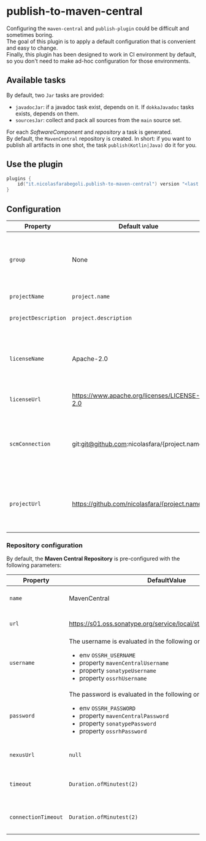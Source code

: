 # publish-to-maven-central

Configuring the `maven-central` and `publish-plugin` could be difficult and sometimes boring.  
The goal of this plugin is to apply a default configuration that is convenient and easy to change.  
Finally, this plugin has been designed to work in CI environment by default, so you don't need to make ad-hoc configuration for those environments.

## Available tasks

By default, two `Jar` tasks are provided:
  - `javadocJar`: if a javadoc task exist, depends on it. If `dokkaJavadoc` tasks exists, depends on them.
  - `sourcesJar`: collect and pack all sources from the `main` source set.

For each *SoftwareComponent* and *repository* a task is generated.  
By default, the `MavenCentral` repository is created.
In short: if you want to publish all artifacts in one shot, the task `publish(Kotlin|Java)` do it for you.

## Use the plugin

```kotlin
plugins {
    id("it.nicolasfarabegoli.publish-to-maven-central") version "<last version>"
}
```

## Configuration

| Property             | Default value                                                      | Description                                                                     |
|----------------------|--------------------------------------------------------------------|---------------------------------------------------------------------------------|
| `group`              | None                                                               | The group name is **MANDATORY**, without it, some configurations will be wrong. |
| `projectName`        | `project.name`                                                     | The name of the project.                                                        |
| `projectDescription` | `project.description`                                              | The description of the project.                                                 |
| `licenseName`        | Apache-2.0                                                         | By default Apache-2.0 license is used. Please modify it based on you need.      |
| `licenseUrl`         | https://www.apache.org/licenses/LICENSE-2.0                        | The url of the chosen license.                                                  |
| `scmConnection`      | git:git@github.com:nicolasfara/{project.name}                      | The default value of the SCM connection **MUST** be changed based on your need. |
| `projectUrl`         | https://github.com/nicolasfara/{project.name}                      | The default value of the project URL **MUST** be changed based on your need.    |

### Repository configuration

By default, the **Maven Central Repository** is pre-configured with the following parameters:

| Property            | DefaultValue                                                                                                                                                                                             | Description                         |
|---------------------|----------------------------------------------------------------------------------------------------------------------------------------------------------------------------------------------------------|-------------------------------------|
| `name`              | MavenCentral                                                                                                                                                                                             | The repository's name               |
| `url`               | https://s01.oss.sonatype.org/service/local/staging/deploy/maven2/                                                                                                                                        | The repository's URL                |
| `username`          | The username is evaluated in the following order:<ul><li> env `OSSRH_USERNAME`</li><li> property `mavenCentralUsername`</li><li> property `sonatypeUsername`</li><li> property `ossrhUsername`</li></ul> | The username for Maven Central      |
| `password`          | The password is evaluated in the following order:<ul><li> env `OSSRH_PASSWORD`</li><li> property `mavenCentralPassword`</li><li> property `sonatypePassword`</li><li> property `ossrhPassword`</li></ul> | The username for Maven Central      |
| `nexusUrl`          | `null`                                                                                                                                                                                                   | The nexus repository's URL          |
| `timeout`           | `Duration.ofMinutest(2)`                                                                                                                                                                                 | The duration for timeout connection |
| `connectionTimeout` | `Duration.ofMinutest(2)`                                                                                                                                                                                 | The duration for the connection     |